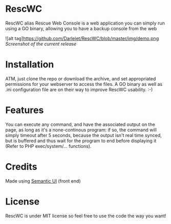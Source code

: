 # RescWC
RescWC alias Rescue Web Console is a web application you can simply run using a GO binary, allowing you to have a backup console from the web

![alt tag]https://github.com/Darlelet/RescWC/blob/master/img/demo.png
*Screenshot of the current release*

# Installation
ATM, just clone the repo or download the archive, and set appropriated permissions for your webserver to access the files.
A GO binary as well as .ini configuration file are on their way to improve RescWC usability. :-)

# Features
You can execute any command, and have the associated output on the page, as long as it's a none-continous program: if so, the command will simply timeout after 5 seconds, because the output isn't real time synced, but is buffered and thus wait for the program to end before displaying it (Refer to PHP exec/system/... functions).

# Credits
Made using <a href="http://semantic-ui.com">Semantic UI</a> (front end)

# License
RescWC is under MIT license so feel free to use the code the way you want!

